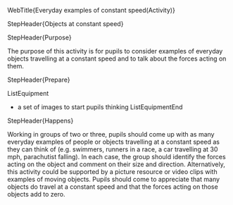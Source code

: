 WebTitle{Everyday examples of constant speed(Activity)}

StepHeader{Objects at constant speed}

StepHeader{Purpose}

The purpose of this activity is for pupils to consider examples of everyday objects travelling at a constant speed and to talk about the forces acting on them.

StepHeader{Prepare} 

ListEquipment
- a set of images to start pupils thinking
ListEquipmentEnd

StepHeader{Happens}

Working in groups of two or three, pupils should come up with as many everyday examples of people or objects travelling at a constant speed as they can think of (e.g. swimmers, runners in a race, a car travelling at 30 mph, parachutist falling). In each case, the group should identify the forces acting on the object and comment on their size and direction. Alternatively, this activity could be supported by a picture resource or video clips with examples of moving objects. Pupils should come to appreciate that many objects do travel at a constant speed and that the forces acting on those objects add to zero.

